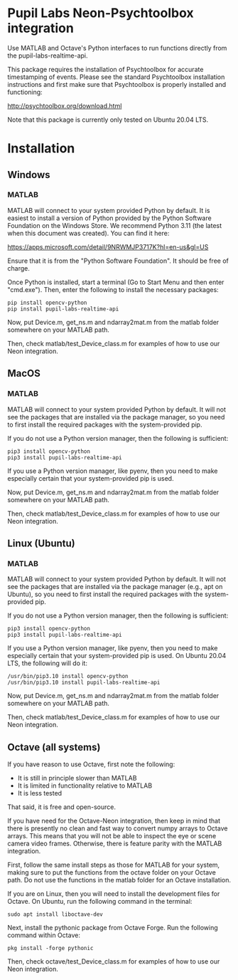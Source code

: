 # Pupil Labs Neon-Psychtoolbox integration

Use MATLAB and Octave's Python interfaces to run functions directly from the 
pupil-labs-realtime-api.

This package requires the installation of Psychtoolbox for accurate timestamping of events. Please see the standard Psychtoolbox installation instructions and first make sure that Psychtoolbox is properly installed and functioning:

http://psychtoolbox.org/download.html

Note that this package is currently only tested on Ubuntu 20.04 LTS.

# Installation

## Windows

### MATLAB

MATLAB will connect to your system provided Python by default. It is easiest to install a version of Python provided by the Python Software Foundation on the Windows Store. We recommend Python 3.11 (the latest when this document was created). You can find it here:

https://apps.microsoft.com/detail/9NRWMJP3717K?hl=en-us&gl=US

Ensure that it is from the "Python Software Foundation". It should be free of charge.

Once Python is installed, start a terminal (Go to Start Menu and then enter "cmd.exe"). Then, enter the following to install the necessary packages:

```
pip install opencv-python
pip install pupil-labs-realtime-api
```

Now, put Device.m, get_ns.m and ndarray2mat.m from the matlab folder somewhere on your MATLAB path.

Then, check matlab/test_Device_class.m for examples of how to use our Neon integration.

## MacOS

### MATLAB

MATLAB will connect to your system provided Python by default. It will not see the packages that are installed via the package manager, so you need to first install the required packages with the system-provided pip.

If you do not use a Python version manager, then the following is sufficient:

```
pip3 install opencv-python
pip3 install pupil-labs-realtime-api
```

If you use a Python version manager, like pyenv, then you need to make especially certain that your system-provided pip is used.

Now, put Device.m, get_ns.m and ndarray2mat.m from the matlab folder somewhere on your MATLAB path.

Then, check matlab/test_Device_class.m for examples of how to use our Neon integration.

## Linux (Ubuntu)

### MATLAB

MATLAB will connect to your system provided Python by default. It will not see the packages that are installed via the package manager (e.g., apt on Ubuntu), so you need to first install the required packages with the system-provided pip.

If you do not use a Python version manager, then the following is sufficient:

```
pip3 install opencv-python
pip3 install pupil-labs-realtime-api
```

If you use a Python version manager, like pyenv, then you need to make especially certain that your system-provided pip is used. On Ubuntu 20.04 LTS, the following will do it:

```
/usr/bin/pip3.10 install opencv-python
/usr/bin/pip3.10 install pupil-labs-realtime-api
```

Now, put Device.m, get_ns.m and ndarray2mat.m from the matlab folder somewhere on your MATLAB path.

Then, check matlab/test_Device_class.m for examples of how to use our Neon integration.

## Octave (all systems)

If you have reason to use Octave, first note the following:

- It is still in principle slower than MATLAB
- It is limited in functionality relative to MATLAB
- It is less tested

That said, it is free and open-source.

If you have need for the Octave-Neon integration, then keep in mind
that there is presently no clean and fast way to convert numpy arrays to Octave arrays.
This means that you will not be able to inspect the eye or scene camera video frames.
Otherwise, there is feature parity with the MATLAB integration.

First, follow the same install steps as those for MATLAB for your system, making sure to put the functions from the octave folder on your Octave path. Do not use the functions in the matlab folder for an Octave installation.

If you are on Linux, then you will need to install the development files for Octave. On Ubuntu, run the following command in the terminal:

```
sudo apt install liboctave-dev
```

Next, install the pythonic package from Octave Forge. Run the following command within Octave:

```
pkg install -forge pythonic
```

Then, check octave/test_Device_class.m for examples of how to use our Neon integration.